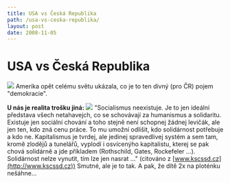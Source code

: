 ```yaml
---
title: USA vs Česká Republika
path: /usa-vs-ceska-republika/
layout: post
date: 2008-11-05
---
```


# USA vs Česká Republika

![](../wp-legacy-content/obama.jpg) Amerika opět celému světu ukázala, co je to ten divný (pro ČR) pojem "demokracie".

**U nás je realita trošku jiná:** ![](../wp-legacy-content/volby.jpg) "Socialismus neexistuje. Je to jen ideální představa všech netahavejch, co se schovávají za humanismus a solidaritu. Existuje jen sociální chování a toho stejně není schopnej žádnej levičák, ale jen ten, kdo zná cenu práce. To mu umožní odlišit, kdo solidárnost potřebuje a kdo ne. Kapitalismus je tvrdej, ale jedinej spravedlivej systém a sem tam, kromě zlodějů a tunelářů, vyplodí i osvícenýho kapitalistu, kterej se pak chová solidárně a jde příkladem (Rothschild, Gates, Rockefeler …). Solidárnost nelze vynutit, tím lze jen nasrat …" (citováno z [www.kscssd.cz](http://www.kscssd.cz)) Smutné, ale je to tak. A pak, že dítě 2x na ploténku nešáhne...